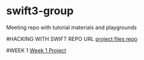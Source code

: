 # swift3-group
Meeting repo with tutorial materials and playgrounds

#HACKING WITH SWIFT REPO URL
[project files repo](https://github.com/twostraws/HackingWithSwift)


#WEEK 1
[Week 1 Project](https://www.hackingwithswift.com/read/1/overview)
